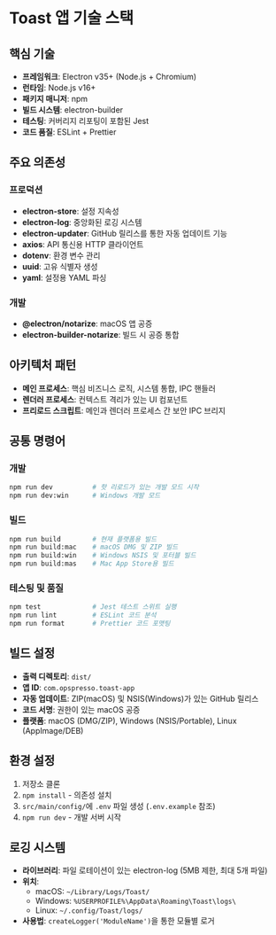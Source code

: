 # Toast 앱 기술 스택

## 핵심 기술

- **프레임워크**: Electron v35+ (Node.js + Chromium)
- **런타임**: Node.js v16+
- **패키지 매니저**: npm
- **빌드 시스템**: electron-builder
- **테스팅**: 커버리지 리포팅이 포함된 Jest
- **코드 품질**: ESLint + Prettier

## 주요 의존성

### 프로덕션
- **electron-store**: 설정 지속성
- **electron-log**: 중앙화된 로깅 시스템
- **electron-updater**: GitHub 릴리스를 통한 자동 업데이트 기능
- **axios**: API 통신용 HTTP 클라이언트
- **dotenv**: 환경 변수 관리
- **uuid**: 고유 식별자 생성
- **yaml**: 설정용 YAML 파싱

### 개발
- **@electron/notarize**: macOS 앱 공증
- **electron-builder-notarize**: 빌드 시 공증 통합

## 아키텍처 패턴

- **메인 프로세스**: 핵심 비즈니스 로직, 시스템 통합, IPC 핸들러
- **렌더러 프로세스**: 컨텍스트 격리가 있는 UI 컴포넌트
- **프리로드 스크립트**: 메인과 렌더러 프로세스 간 보안 IPC 브리지

## 공통 명령어

### 개발
```bash
npm run dev          # 핫 리로드가 있는 개발 모드 시작
npm run dev:win      # Windows 개발 모드
```

### 빌드
```bash
npm run build        # 현재 플랫폼용 빌드
npm run build:mac    # macOS DMG 및 ZIP 빌드
npm run build:win    # Windows NSIS 및 포터블 빌드
npm run build:mas    # Mac App Store용 빌드
```

### 테스팅 및 품질
```bash
npm test             # Jest 테스트 스위트 실행
npm run lint         # ESLint 코드 분석
npm run format       # Prettier 코드 포맷팅
```

## 빌드 설정

- **출력 디렉토리**: `dist/`
- **앱 ID**: `com.opspresso.toast-app`
- **자동 업데이트**: ZIP(macOS) 및 NSIS(Windows)가 있는 GitHub 릴리스
- **코드 서명**: 권한이 있는 macOS 공증
- **플랫폼**: macOS (DMG/ZIP), Windows (NSIS/Portable), Linux (AppImage/DEB)

## 환경 설정

1. 저장소 클론
2. `npm install` - 의존성 설치
3. `src/main/config/`에 `.env` 파일 생성 (`.env.example` 참조)
4. `npm run dev` - 개발 서버 시작

## 로깅 시스템

- **라이브러리**: 파일 로테이션이 있는 electron-log (5MB 제한, 최대 5개 파일)
- **위치**:
  - macOS: `~/Library/Logs/Toast/`
  - Windows: `%USERPROFILE%\AppData\Roaming\Toast\logs\`
  - Linux: `~/.config/Toast/logs/`
- **사용법**: `createLogger('ModuleName')`을 통한 모듈별 로거
